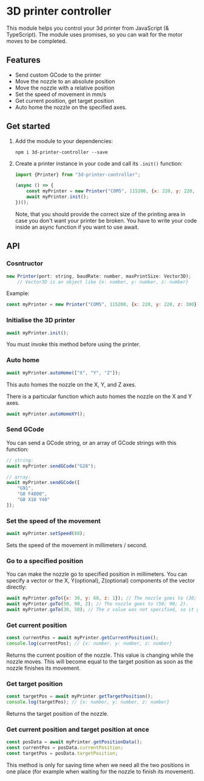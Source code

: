 # 3D printer controller
This module helps you control your 3d printer from JavaScript (& TypeScript). The module uses promises, so you can wait for the motor moves to be completed.
## Features 
 - Send custom GCode to the printer
 - Move the nozzle to an absolute position
 - Move the nozzle with a relative position
 - Set the speed of movement in mm/s
 - Get current position, get target position
 - Auto home the nozzle on the specified axes.
## Get started
1. Add the module to your dependencies:
    ```shell script
    npm i 3d-printer-controller --save
    ```
2. Create a printer instance in your code and call its ```.init()``` function:
   ```javascript
   import {Printer} from "3d-printer-controller";
   
   (async () => {
       const myPrinter = new Printer("COM5", 115200, {x: 220, y: 220, z: 300});
       await myPrinter.init();
   })();
   ```
   Note, that you should provide the correct size of the printing area in case you don't want your printer be broken.
   You have to write your code inside an async function if you want to use await.

## API
### Cosntructor
```javascript
new Printer(port: string, baudRate: number, maxPrintSize: Vector3D);
    // Vector3D is an object like {x: number, y: number, z: number}
```
Example:
```javascript
const myPrinter = new Printer("COM5", 115200, {x: 220, y: 220, z: 300});
```
### Initialise the 3D printer
```javascript
await myPrinter.init();
```
You must invoke this method before using the printer.

### Auto home
```javascript
await myPrinter.autoHome(["X", "Y", "Z"]);
```
This auto homes the nozzle on the X, Y, and Z axes.

There is a particular function which auto homes the nozzle on the X and Y axes. 
```javascript
await myPrinter.autoHomeXY();
```

### Send GCode
You can send a GCode string, or an array of GCode strings with this function:
```javascript
// string:
await myPrinter.sendGCode("G28");

// array:
await myPrinter.sendGCode([
    "G91",
    "G0 F4800",
    "G0 X10 Y40"
]);
``` 

### Set the speed of the movement
```javascript
await myPrinter.setSpeed(80);
```
Sets the speed of the movement in millimeters / second.

### Go to a specified position
You can make the nozzle go to specified position in millimeters. You can specify a vector or the X, Y(optional), Z(optional) components of the vector directly:
```javascript
await myPrinter.goTo({x: 30, y: 60, z: 1}); // The nozzle goes to (30; 60; 1)
await myPrinter.goTo(50, 90, 2); // The nozzle goes to (50; 90; 2).
await myPrinter.goTo(30, 50); // The z value was not specified, so it goes remains the same as in the previous movement. The new position will be (30; 50; 2).
```

### Get current position
```javascript
const currentPos = await myPrinter.getCurrentPosition();
console.log(currentPos); // {x: number, y: number, z: number}
```
Returns the current position of the nozzle. This value is changing while the nozzle moves. This will become equal to the target position as soon as the nozzle finishes its movement.
### Get target position
```javascript
const targetPos = await myPrinter.getTargetPosition();
console.log(targetPos); // {x: number, y: number, z: number}
```
Returns the target position of the nozzle.
### Get current position and target position at once
```javascript
const posData = await myPrinter.getPositionData();
const currentPos = posData.currentPosition;
const targetPos = posData.targetPosition;
```
This method is only for saving time when we need all the two positions in one place (for example when waiting for the nozzle to finish its movement).
